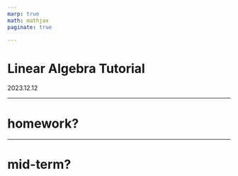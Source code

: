 ```yaml
---
marp: true
math: mathjax
paginate: true

---
```


# Linear Algebra Tutorial 
2023.12.12

---

# homework?

---

# mid-term?

